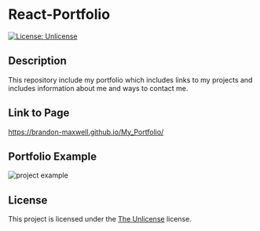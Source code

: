 # React-Portfolio
[![License: Unlicense](https://img.shields.io/badge/license-Unlicense-blue.svg)](http://unlicense.org/)

## Description
This repository include my portfolio which includes links to my projects and includes information about me and ways to contact me.

## Link to Page
https://brandon-maxwell.github.io/My_Portfolio/

## Portfolio Example
![project example](src/assets/images/portfolio-gif.gif)

## License 
This project is licensed under the [The Unlicense](http://unlicense.org/) license.
